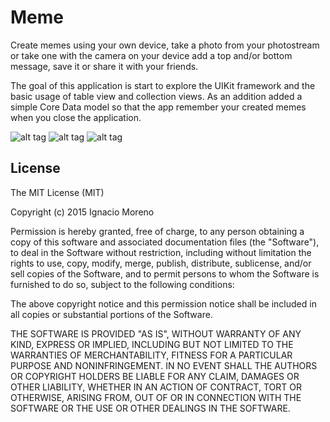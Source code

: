# Meme

Create memes using your own device, take a photo from your photostream or take one with the camera on your device add a top and/or bottom message, save it or share it with your friends. 

The goal of this application is start to explore the UIKit framework and the basic usage of table view and collection views. As an addition added a simple Core Data model so that the app remember your created memes when you close the application.

![alt tag](https://raw.github.com/nmorenor/meme/master/Meme/MemeEditor.png)
![alt tag](https://raw.github.com/nmorenor/meme/master/Meme/TableView.png)
![alt tag](https://raw.github.com/nmorenor/meme/master/Meme/CollectionView.png)

## License

The MIT License (MIT)

Copyright (c) 2015 Ignacio Moreno

Permission is hereby granted, free of charge, to any person obtaining a copy
of this software and associated documentation files (the "Software"), to deal
in the Software without restriction, including without limitation the rights
to use, copy, modify, merge, publish, distribute, sublicense, and/or sell
copies of the Software, and to permit persons to whom the Software is
furnished to do so, subject to the following conditions:

The above copyright notice and this permission notice shall be included in
all copies or substantial portions of the Software.

THE SOFTWARE IS PROVIDED "AS IS", WITHOUT WARRANTY OF ANY KIND, EXPRESS OR
IMPLIED, INCLUDING BUT NOT LIMITED TO THE WARRANTIES OF MERCHANTABILITY,
FITNESS FOR A PARTICULAR PURPOSE AND NONINFRINGEMENT. IN NO EVENT SHALL THE
AUTHORS OR COPYRIGHT HOLDERS BE LIABLE FOR ANY CLAIM, DAMAGES OR OTHER
LIABILITY, WHETHER IN AN ACTION OF CONTRACT, TORT OR OTHERWISE, ARISING FROM,
OUT OF OR IN CONNECTION WITH THE SOFTWARE OR THE USE OR OTHER DEALINGS IN
THE SOFTWARE.